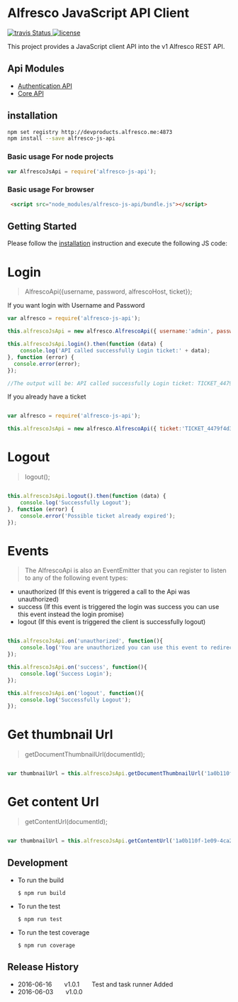 # Alfresco JavaScript API Client
<p>
    <a title='Build Status' href="https://travis-ci.com/Alfresco/dev-platform-js-api">
      <img src='https://travis-ci.com/Alfresco/alfresco-js-api.svg?token=FPzV2wyyCU8imY6wHR2B&branch=master'  alt='travis Status' />
    </a>
  <a href='https://raw.githubusercontent.com/Alfresco/dev-platform-js-api/master/LICENSE'>
     <img src='https://img.shields.io/hexpm/l/plug.svg' alt='license' />
  </a>

</p>

This project provides a JavaScript client API into the v1 Alfresco REST API.

## Api Modules

- [Authentication API](https://github.com/Alfresco/dev-platform-js-api/tree/master/alfresco-auth-rest-api)
- [Core API](https://github.com/Alfresco/dev-platform-js-api/tree/master/alfresco-core-rest-api)

## installation

```sh
npm set registry http://devproducts.alfresco.me:4873
npm install --save alfresco-js-api
```

### Basic usage For node projects

```javascript
var AlfrescoJsApi = require('alfresco-js-api');
```

### Basic usage For browser

```html
 <script src="node_modules/alfresco-js-api/bundle.js"></script>
```

## Getting Started

Please follow the [installation](#installation) instruction and execute the following JS code:

#  Login

>  AlfrescoApi({username, password, alfrescoHost, ticket});

If you want login with Username and Password

```javascript
var alfresco = require('alfresco-js-api');

this.alfrescoJsApi = new alfresco.AlfrescoApi({ username:'admin', password:'admin', host:'http://192.168.99.100:8080'});

this.alfrescoJsApi.login().then(function (data) {
    console.log('API called successfully Login ticket:' + data);
}, function (error) {
  console.error(error);
});

//The output will be: API called successfully Login ticket: TICKET_4479f4d3bb155195879bfbb8d5206f433488a1b1

```

If you already have a ticket

```javascript

var alfresco = require('alfresco-js-api');

this.alfrescoJsApi = new alfresco.AlfrescoApi({ ticket:'TICKET_4479f4d3bb155195879bfbb8d5206f433488a1b1', host:'http://192.168.99.100:8080'});

```

#  Logout

>  logout();

```javascript

this.alfrescoJsApi.logout().then(function (data) {
    console.log('Successfully Logout');
}, function (error) {
    console.error('Possible ticket already expired');
});

```

#  Events

>  The AlfrescoApi is also an EventEmitter that you can register to listen to any of the following event types:
* unauthorized (If this event is triggered a call to the Api was unauthorized)
* success (If this event is triggered the login was success you can use this event instead the login promise)
* logout (If this event is triggered the client is successfully logout)

```javascript

this.alfrescoJsApi.on('unauthorized', function(){
    console.log('You are unauthorized you can use this event to redirect to login');
});

this.alfrescoJsApi.on('success', function(){
    console.log('Success Login');
});

this.alfrescoJsApi.on('logout', function(){
    console.log('Successfully Logout');
});
```


#  Get thumbnail Url
  
>  getDocumentThumbnailUrl(documentId);

```javascript

var thumbnailUrl = this.alfrescoJsApi.getDocumentThumbnailUrl('1a0b110f-1e09-4ca2-b367-fe25e4964a4');

```


#  Get content Url
  
>  getContentUrl(documentId);

```javascript

var thumbnailUrl = this.alfrescoJsApi.getContentUrl('1a0b110f-1e09-4ca2-b367-fe25e4964a4');

```

## Development

* To run the build 

    ```$ npm run build```

* To run the test 

    ```$ npm run test```

* To run the test coverage

    ```$ npm run coverage```


## Release History


 * 2016-06-16  v1.0.1  Test and task runner Added 
 * 2016-06-03  v1.0.0  

